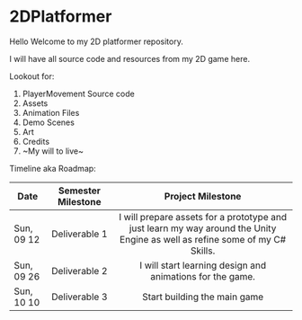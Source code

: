 # 2DPlatformer

Hello Welcome to my 2D platformer repository.

I will have all source code and resources from my 2D game here.

Lookout for:
1. PlayerMovement Source code 
2. Assets 
3. Animation Files
4. Demo Scenes 
5. Art
6. Credits 
7. ~My will to live~

Timeline aka Roadmap:

| Date          |Semester Milestone|Project Milestone                                                                                                          |
| ------------- |:----------------:|:-------------------------------------------------------------------------------------------------------------------------:|                   
| Sun, 09 12    | Deliverable 1    |I will prepare assets for a prototype and just learn my way around the Unity Engine as well as refine some of my C# Skills.|
| Sun, 09 26    | Deliverable 2    |I will start learning design and animations for the game.                                                                  |
| Sun, 10 10    | Deliverable 3    |Start building the main game                                                                                               |
